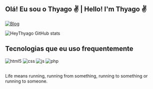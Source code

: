## Olá! Eu sou o Thyago ✌ | Hello! I'm Thyago ✌

[![Blog](https://img.shields.io/website?label=Website&style=for-the-badge&url=https://github.com/heythyago/)](https://github.com/heythyago/)

![HeyThyago GitHub stats](https://github-readme-stats.vercel.app/api?username=heythyagoi&show_icons=true&theme=dracula)

## Tecnologias que eu uso frequentemente

<div style="display: inline_block">
  <img align="center" alt="html5" src="https://img.shields.io/badge/HTML5-E34F26?style=for-the-badge&logo=html5&logoColor=white" />
  <img align="center" alt="css" src="https://img.shields.io/badge/CSS3-1572B6?style=for-the-badge&logo=css3&logoColor=white" />
  <img align="center" alt="js" src="https://img.shields.io/badge/JavaScript-F7DF1E?style=for-the-badge&logo=javascript&logoColor=black" />
  <img align="center" alt="php" src="https://img.shields.io/badge/PHP-6280b6?style=for-the-badge&logo=php&logoColor=white" />
</div><br/>

Life means running, running from something, running to something or running to someone.
